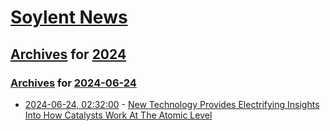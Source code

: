# [Soylent News](../../../README.md)

## [Archives](../../index.md) for [2024](../index.md)

### [Archives](../../index.md) for [2024-06-24](index.md)

* [2024-06-24, 02:32:00](https://soylentnews.org/article.pl?sid=24/06/22/1847249&from=rss) - [New Technology Provides Electrifying Insights Into How Catalysts Work At The Atomic Level](https://soylentnews.org/article.pl?sid=24/06/22/1847249&from=rss)
